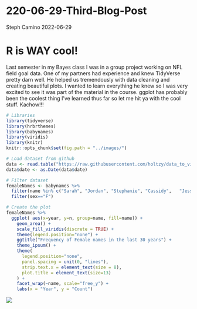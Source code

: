 220-06-29-Third-Blog-Post
================
Steph Camino
2022-06-29

# R is WAY cool!

Last semester in my Bayes class I was in a group project working on NFL
field goal data. One of my partners had experience and knew TidyVerse
pretty darn well. He helped us tremendously with data cleaning and
creating beautiful plots. I wanted to learn everything he knew so I was
very excited to see it was part of the material in the course. ggplot
has probably been the coolest thing I’ve learned thus far so let me hit
ya with the cool stuff. Kachow!!!

``` r
# Libraries
library(tidyverse)
library(hrbrthemes)
library(babynames)
library(viridis)
library(knitr)
knitr::opts_chunk$set(fig.path = "../images/")

# Load dataset from github
data <- read.table("https://raw.githubusercontent.com/holtzy/data_to_viz/master/Example_dataset/3_TwoNumOrdered.csv", header=T)
data$date <- as.Date(data$date)

# Filter dataset
femaleNames <- babynames %>% 
  filter(name %in% c("Sarah", "Jordan", "Stephanie", "Cassidy",   "Jessica", "Sophia", "Autumn", "Laura", "Lauren")) %>%
  filter(sex=="F")

# Create the plot
femaleNames %>%
  ggplot( aes(x=year, y=n, group=name, fill=name)) +
    geom_area() +
    scale_fill_viridis(discrete = TRUE) +
    theme(legend.position="none") +
    ggtitle("Frequency of Female names in the last 30 years") +
    theme_ipsum() +
    theme(
      legend.position="none",
      panel.spacing = unit(0, "lines"),
      strip.text.x = element_text(size = 8),
      plot.title = element_text(size=13)
    ) +
    facet_wrap(~name, scale="free_y") + 
    labs(x = "Year", y = "Count")
```

![](C:\Users\scami\OneDrive\DOCUME~1\Summer%202022\St558\Repos\smcamino.github.io_posts\2022-06-29-Third-Blog-Post_files/figure-gfm/unnamed-chunk-2-1.png)<!-- -->
